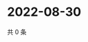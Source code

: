 # 2022-08-30

共 0 条

<!-- BEGIN WEIBO -->
<!-- 最后更新时间 Tue Aug 30 2022 16:22:37 GMT+0800 (China Standard Time) -->

<!-- END WEIBO -->
